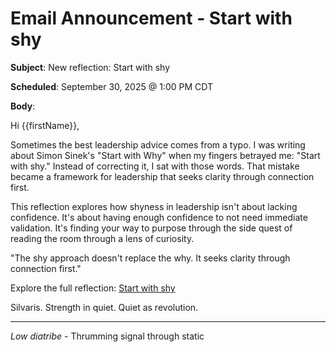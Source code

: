# Email Announcement - Start with shy

**Subject**: New reflection: Start with shy

**Scheduled**: September 30, 2025 @ 1:00 PM CDT

**Body**:

Hi {{firstName}},

Sometimes the best leadership advice comes from a typo. I was writing about Simon Sinek's "Start with Why" when my fingers betrayed me: "Start with shy." Instead of correcting it, I sat with those words. That mistake became a framework for leadership that seeks clarity through connection first.

This reflection explores how shyness in leadership isn't about lacking confidence. It's about having enough confidence to not need immediate validation. It's finding your way to purpose through the side quest of reading the room through a lens of curiosity.

"The shy approach doesn't replace the why. It seeks clarity through connection first."

Explore the full reflection: [Start with shy](https://lowdiatribe.net/r/shy)

Silvaris. Strength in quiet. Quiet as revolution.

---

*Low diatribe* - Thrumming signal through static